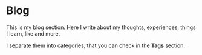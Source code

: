 # Blog

This is my blog section. Here I write about my thoughts, experiences, things I learn, like and more.

I separate them into categories, that you can check in the **[Tags](/tags)** section.

